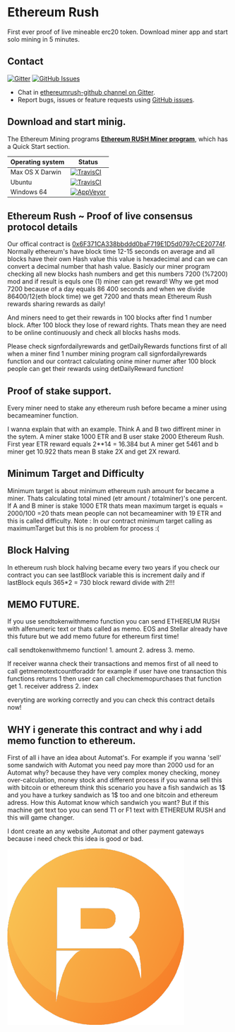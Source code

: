 # Ethereum Rush

First ever proof of live mineable erc20 token.
Download miner app and start solo mining in 5 minutes.

## Contact

[![Gitter](https://img.shields.io/gitter/room/nwjs/nw.js.svg)](https://gitter.im/ethereum-rush-offical/community)
[![GitHub Issues](https://img.shields.io/badge/open%20issues-0-yellow.svg)](https://github.com/Ethereum-Rush/ethereum-rush/issues)

- Chat in [ethereumrush-github channel on Gitter](https://gitter.im/ethereum-rush-offical/community).
- Report bugs, issues or feature requests using [GitHub issues](https://github.com/Ethereum-Rush/ethereum-rush/issues).

## Download and start minig.

The Ethereum Mining programs  **[Ethereum RUSH Miner program](https://github.com/Ethereum-Rush/EthereumRushMiner/releases)**, which
has a Quick Start section.

Operating system | Status
---------------- | ----------
Max OS X Darwin  | [![TravisCI](https://img.shields.io/badge/build-passing-brightgreen.svg)](https://travis-ci.org/ethereumrush/ethereumrush-github)
Ubuntu  | [![TravisCI](https://img.shields.io/badge/build-passing-brightgreen.svg)](https://travis-ci.org/ethereumrush/ethereumrush-github)
Windows 64         | [![AppVeyor](https://img.shields.io/badge/build-passing-brightgreen.svg)](https://ci.appveyor.com/project/ethereumrush/ethereumrush-github)



## Ethereum Rush ~ Proof of live consensus protocol details

Our offical contract is [0x6F371CA338bbddd0baF719E1D5d0797cCE20774f](https://etherscan.io/address/0x6f371ca338bbddd0baf719e1d5d0797cce20774f). Normally ethereum's have block time	12-15 seconds on average and all blocks have
their own Hash value this value is hexadecimal and can we can convert a decimal number that hash value.
Basicly our miner program checking all new blocks hash numbers and get this numbers  7200 (%7200) mod and if result is equls one (1) miner can get reward! Why we get mod 7200 because of a day equals 86 400 seconds and when we divide 86400/12(eth block time) we get 7200 and thats mean Ethereum Rush rewards sharing rewards as daily!

And miners need to get their rewards in 100 blocks after find 1 number block. After 100 block they lose of reward rights.
Thats mean they are need to be online continuously and check all blocks hashs mods.

Please check signfordailyrewards and getDailyRewards functions first of all when a miner find 1 number mining program call signfordailyrewards function and our contract calculating
onine miner numer after 100 block people can get their rewards using detDailyReward function!


## Proof of stake support.
Every miner need to stake any ethereum rush before became a miner using becameaminer function.

I wanna explain that with an example. Think A and B two diffirent miner in the sytem. A miner stake 1000 ETR and B user stake 2000 Ethereum Rush. First year ETR reward equals 2**14 = 16.384 but A miner get 5461 and b miner get 10.922 thats mean B stake 2X and get 2X reward.


## Minimum Target and Difficulty

Minimum target is about minimum ethereum rush amount for became a miner.
Thats calculating total mined (etr amount / totalminer)'s one percent. If A and B miner is stake 1000 ETR thats mean maximum target is equals = 2000/100 =20 thats mean people can not becameaminer with 19 ETR and this is called difficulty.
Note : In our contract minimum target calling as maximumTarget but this is no  problem for process :(

## Block Halving

In ethereum rush block halving became every two years if you check our contract you can see lastBlock variable this is increment daily and if lastBlock equls 365*2 = 730 block reward divide with 2!!!


## MEMO FUTURE.

If you use sendtokenwithmemo function you can send ETHEREUM RUSH with alfenumeric text or thats called as memo.
EOS and Stellar already have this future but we add memo future for ethereum first time!

call sendtokenwithmemo function! 1. amount 2. adress 3. memo.

If receiver wanna check their transactions and memos first of all need to call getmemotextcountforaddr for example if user have one transaction this functions returns 1 then user can call checkmemopurchases that function get 1. receiver address 2. index

everyting are working correctly and you can check this contract details now!


## WHY i generate this contract and why i add memo function to ethereum.

First of all i have an idea about Automat's. For example if you wanna 'sell' some sandwich with Automat you need pay
more than 2000 usd for an Automat  why? because they have very complex money checking, money over-calculation, money stock and different process if you wanna sell this with bitcoin or ethereum think this scenario you have a fish sandwich as 1$ and you have a turkey sandwich as 1$ too and one bitcoin and ethereum adress. How this Automat know which sandwich you want?
But if this machine get text too you can send T1 or F1 text with ETHEREUM RUSH and this will game changer.

I dont create an any website ,Automat and other payment gateways because i need check this idea is good or bad.






<img src="https://github.com/Ethereum-Rush/ethereum-rush/blob/master/ruchicon.png">
